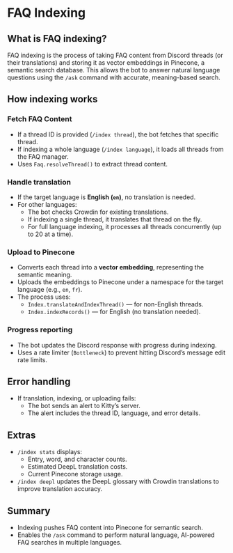 # FAQ Indexing

## What is FAQ indexing?

FAQ indexing is the process of taking FAQ content from Discord threads (or their translations) and storing it as vector embeddings in Pinecone, a semantic search database. This allows the bot to answer natural language questions using the `/ask` command with accurate, meaning-based search.

## How indexing works

### Fetch FAQ Content

- If a thread ID is provided (`/index thread`), the bot fetches that specific thread.
- If indexing a whole language (`/index language`), it loads all threads from the FAQ manager.
- Uses `Faq.resolveThread()` to extract thread content.

### Handle translation

- If the target language is **English (`en`)**, no translation is needed.
- For other languages:
  - The bot checks Crowdin for existing translations.
  - If indexing a single thread, it translates that thread on the fly.
  - For full language indexing, it processes all threads concurrently (up to 20 at a time).

### Upload to Pinecone

- Converts each thread into a **vector embedding**, representing the semantic meaning.
- Uploads the embeddings to Pinecone under a namespace for the target language (e.g., `en`, `fr`).
- The process uses:
  - `Index.translateAndIndexThread()` — for non-English threads.
  - `Index.indexRecords()` — for English (no translation needed).

### Progress reporting

- The bot updates the Discord response with progress during indexing.
- Uses a rate limiter (`Bottleneck`) to prevent hitting Discord’s message edit rate limits.

## Error handling

- If translation, indexing, or uploading fails:
  - The bot sends an alert to Kitty’s server.
  - The alert includes the thread ID, language, and error details.

## Extras

- `/index stats` displays:
  - Entry, word, and character counts.
  - Estimated DeepL translation costs.
  - Current Pinecone storage usage.
- `/index deepl` updates the DeepL glossary with Crowdin translations to improve translation accuracy.

## Summary

- Indexing pushes FAQ content into Pinecone for semantic search.
- Enables the `/ask` command to perform natural language, AI-powered FAQ searches in multiple languages.
